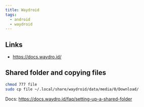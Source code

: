 ```yaml
---
title: Waydroid
tags:
  - android
  - waydroid
---
```


## Links

- https://docs.waydro.id/

## Shared folder and copying files

```sh
chmod 777 file
sudo cp file ~/.local/share/waydroid/data/media/0/Download/
```

Docs: https://docs.waydro.id/faq/setting-up-a-shared-folder
